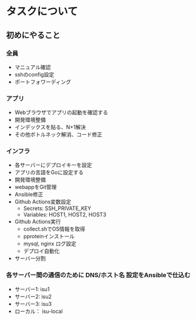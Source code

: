 # タスクについて

## 初めにやること

### 全員
- マニュアル確認
- sshのconfig設定
- ポートフォワーディング

### アプリ
- Webブラウザでアプリの起動を確認する
- 開発環境整備
- インデックスを貼る、N+1解決
- その他ボトルネック解消、コード修正

### インフラ
- 各サーバーにデプロイキーを設定
- アプリの言語をGoに設定する
- 開発環境整備
- webappをGit管理
- Ansible修正
- Github Actions変数設定
  - Secrets: SSH_PRIVATE_KEY
  - Variables: HOST1, HOST2, HOST3
- Github Actions実行
  - collect.shでOS情報を取得
  - pproteinインストール
  - mysql, nginx ログ設定
  - デプロイ自動化
- サーバー分割

### 各サーバー間の通信のために DNS/ホスト名 設定をAnsibleで仕込む
- サーバー1: isu1
- サーバー2: isu2
- サーバー3: isu3
- ローカル： isu-local
